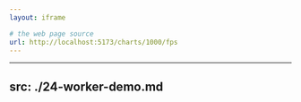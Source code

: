 ```yaml
---
layout: iframe

# the web page source
url: http://localhost:5173/charts/1000/fps
---
```


---
src: ./24-worker-demo.md
---
